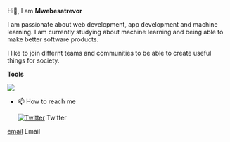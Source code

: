 Hi👋, I am **Mwebesatrevor** 

I am passionate about web development, app development and machine learning. I am currently studying about machine learning and being able to make better software products.

I like to join differnt teams and communities to be able to create useful things for society.

**Tools**

[![](https://skillicons.dev/icons?i=py,html,css,js,git,docker,django,vscode)](https://skillicons.dev)

- 📫 How to reach me

    [![Twitter][1.1]][1] Twitter 

[email](trevormwebesa@gmail.com)  Email

<!-- icons with padding -->
[1.1]: http://i.imgur.com/tXSoThF.png (twitter icon with padding)

<!-- icons without padding -->
[1.2]: http://i.imgur.com/wWzX9uB.png (twitter icon without padding)

<!-- links to your social media accounts -->
[1]: http://www.twitter.com/MwebesaTrevor

<!---
Mwebesatrevor/Mwebesatrevor is a ✨ special ✨ repository because its `README.md` (this file) appears on your GitHub profile.
You can click the Preview link to take a look at your changes.
--->

